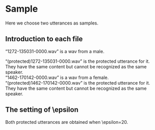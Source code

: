 # Sample


Here we choose two utterances as samples.

## Introduction to each file

“1272-135031-0000.wav” is a wav from a male. <br>

“(protected)1272-135031-0000.wav” is the protected utterance for it. <br>
They have the same content but cannot be recognized as the same speaker.
<br>
“1462-170142-0000.wav” is a wav from a female. <br>
“(protected)1462-170142-0000.wav” is the protected utterance for it. <br>
They have the same content but cannot be recognized as the same speaker.

## The setting of \epsilon

Both protected utterances are obtained when \epsilon=20.
